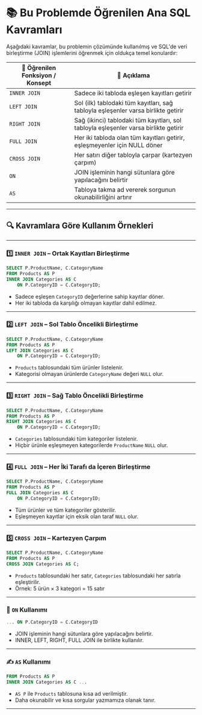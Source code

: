 # 📚 Bu Problemde Öğrenilen Ana SQL Kavramları

Aşağıdaki kavramlar, bu problemin çözümünde kullanılmış ve SQL'de veri birleştirme (JOIN) işlemlerini öğrenmek için oldukça temel konulardır:

| 🧠 Öğrenilen Fonksiyon / Konsept | 💬 Açıklama |
|----------------------------------|------------|
| `INNER JOIN`                     | Sadece iki tabloda eşleşen kayıtları getirir |
| `LEFT JOIN`                      | Sol (ilk) tablodaki tüm kayıtları, sağ tabloyla eşleşenler varsa birlikte getirir |
| `RIGHT JOIN`                     | Sağ (ikinci) tablodaki tüm kayıtları, sol tabloyla eşleşenler varsa birlikte getirir |
| `FULL JOIN`                      | Her iki tabloda olan tüm kayıtları getirir, eşleşmeyenler için NULL döner |
| `CROSS JOIN`                     | Her satırı diğer tabloyla çarpar (kartezyen çarpım) |
| `ON`                             | JOIN işleminin hangi sütunlara göre yapılacağını belirtir |
| `AS`                             | Tabloya takma ad vererek sorgunun okunabilirliğini artırır |

---

## 🔍 Kavramlara Göre Kullanım Örnekleri

---

### 1️⃣ `INNER JOIN` – Ortak Kayıtları Birleştirme

```sql
SELECT P.ProductName, C.CategoryName
FROM Products AS P
INNER JOIN Categories AS C
    ON P.CategoryID = C.CategoryID;
```

- Sadece eşleşen `CategoryID` değerlerine sahip kayıtlar döner.
- Her iki tabloda da karşılığı olmayan kayıtlar dahil edilmez.

---

### 2️⃣ `LEFT JOIN` – Sol Tablo Öncelikli Birleştirme

```sql
SELECT P.ProductName, C.CategoryName
FROM Products AS P
LEFT JOIN Categories AS C
    ON P.CategoryID = C.CategoryID;
```

- `Products` tablosundaki tüm ürünler listelenir.
- Kategorisi olmayan ürünlerde `CategoryName` değeri `NULL` olur.

---

### 3️⃣ `RIGHT JOIN` – Sağ Tablo Öncelikli Birleştirme

```sql
SELECT P.ProductName, C.CategoryName
FROM Products AS P
RIGHT JOIN Categories AS C
    ON P.CategoryID = C.CategoryID;
```

- `Categories` tablosundaki tüm kategoriler listelenir.
- Hiçbir ürünle eşleşmeyen kategorilerde `ProductName` `NULL` olur.

---

### 4️⃣ `FULL JOIN` – Her İki Tarafı da İçeren Birleştirme

```sql
SELECT P.ProductName, C.CategoryName
FROM Products AS P
FULL JOIN Categories AS C
    ON P.CategoryID = C.CategoryID;
```

- Tüm ürünler ve tüm kategoriler gösterilir.
- Eşleşmeyen kayıtlar için eksik olan taraf `NULL` olur.

---

### 5️⃣ `CROSS JOIN` – Kartezyen Çarpım

```sql
SELECT P.ProductName, C.CategoryName
FROM Products AS P
CROSS JOIN Categories AS C;
```

- `Products` tablosundaki her satır, `Categories` tablosundaki her satırla eşleştirilir.
- Örnek: 5 ürün × 3 kategori = 15 satır

---

### 🔁 `ON` Kullanımı

```sql
... ON P.CategoryID = C.CategoryID
```

- JOIN işleminin hangi sütunlara göre yapılacağını belirtir.
- INNER, LEFT, RIGHT, FULL JOIN ile birlikte kullanılır.

---

### ✍️ `AS` Kullanımı

```sql
FROM Products AS P
INNER JOIN Categories AS C ...
```

- `AS P` ile `Products` tablosuna kısa ad verilmiştir.
- Daha okunabilir ve kısa sorgular yazmamıza olanak tanır.

---
